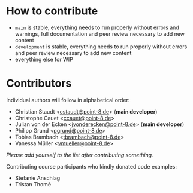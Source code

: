 # How to contribute

* `main` is stable, everything needs to run properly without errors and warnings, full documentation and peer review necessary to add new content
* `development` is stable, everything needs to run properly without errors and peer review necessary to add new content
* everything else for WIP


# Contributors

Individual authors will follow in alphabetical order:

* Christian Staudt <<cstaudt@point-8.de>> (**main developer**)
* Christophe Cauet <<ccauet@point-8.de>>
* Julian von der Ecken <<jvonderecken@point-8.de>> (**main developer**)
* Philipp Grund <<pgrund@point-8.de>>
* Tobias Brambach <<tbrambach@point-8.de>>
* Vanessa Müller <<vmueller@point-8.de>>

_Please add yourself to the list after contributing something._

Contributing course participants who kindly donated code examples:

* Stefanie Anschlag
* Tristan Thomé

